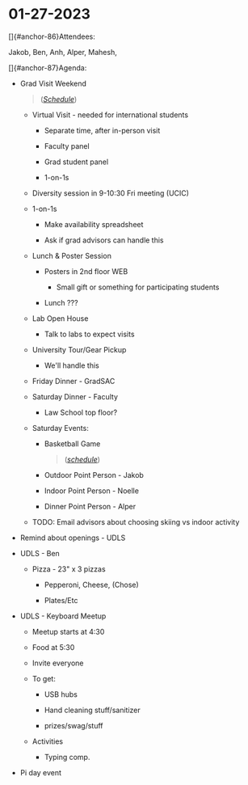 # 01-27-2023

[]{#anchor-86}Attendees:

Jakob, Ben, Anh, Alper, Mahesh,

[]{#anchor-87}Agenda:

-   Grad Visit Weekend
    > ([*Schedule*](https://docs.google.com/spreadsheets/d/1fX41CH1mv5tUViGZ6NGWuwY65zUrZ_ykBWVMJjN3Uss/edit?usp=sharing))

    -   Virtual Visit - needed for international students

        -   Separate time, after in-person visit

        -   Faculty panel

        -   Grad student panel

        -   1-on-1s

    -   Diversity session in 9-10:30 Fri meeting (UCIC)

    -   1-on-1s

        -   Make availability spreadsheet

        -   Ask if grad advisors can handle this

    -   Lunch & Poster Session

        -   Posters in 2nd floor WEB

            -   Small gift or something for participating students

        -   Lunch ???

    -   Lab Open House

        -   Talk to labs to expect visits

    -   University Tour/Gear Pickup

        -   We'll handle this

    -   Friday Dinner - GradSAC

    -   Saturday Dinner - Faculty

        -   Law School top floor?

    -   Saturday Events:

        -   Basketball Game
            > ([*schedule*](https://utahutes.com/sports/mens-basketball/schedule/2022-23))

        -   Outdoor Point Person - Jakob

        -   Indoor Point Person - Noelle

        -   Dinner Point Person - Alper

    -   TODO: Email advisors about choosing skiing vs indoor activity

-   Remind about openings - UDLS

-   UDLS - Ben

    -   Pizza - 23" x 3 pizzas

        -   Pepperoni, Cheese, (Chose)

        -   Plates/Etc

-   UDLS - Keyboard Meetup

    -   Meetup starts at 4:30

    -   Food at 5:30

    -   Invite everyone

    -   To get:

        -   USB hubs

        -   Hand cleaning stuff/sanitizer

        -   prizes/swag/stuff

    -   Activities

        -   Typing comp.

-   Pi day event

